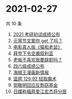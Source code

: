 # 2021-02-27

共 10 条

<!-- BEGIN ZHIHUSEARCH -->
<!-- 最后更新时间 Sat Feb 27 2021 08:37:38 GMT+0800 (CST) -->
1. [2021 考研初试成绩公布](https://www.zhihu.com/search?q=考研成绩)
1. [元宵节文案你 get 了吗？](https://www.zhihu.com/search?q=元宵节)
1. [电影真人版《猫和老鼠》](https://www.zhihu.com/search?q=猫和老鼠)
1. [拜登下令空袭叙利亚](https://www.zhihu.com/search?q=美国空袭叙利亚)
1. [老板不喜欢我要辞职吗？](https://www.zhihu.com/search?q=奇葩说)
1. [四六级成绩公布](https://www.zhihu.com/search?q=四六级成绩)
1. [海贼王漫画新情报](https://www.zhihu.com/search?q=海贼王)
1. [篮网 129:92 轻取魔术](https://www.zhihu.com/search?q=篮网)
1. [郭敬明回应反剽窃基金](https://www.zhihu.com/search?q=郭敬明)
1. [日媒称福原爱江宏杰将分居](https://www.zhihu.com/search?q=福原爱江宏杰)
<!-- END ZHIHUSEARCH -->

